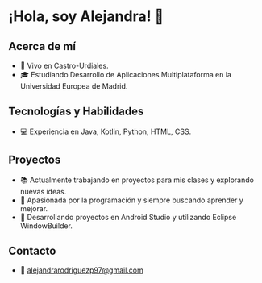 # ¡Hola, soy Alejandra! 👋

## Acerca de mí
- 📍 Vivo en Castro-Urdiales.
- 🎓 Estudiando Desarrollo de Aplicaciones Multiplataforma en la Universidad Europea de Madrid.

## Tecnologías y Habilidades
- 💻 Experiencia en Java, Kotlin, Python, HTML, CSS.

## Proyectos
- 📚 Actualmente trabajando en proyectos para mis clases y explorando nuevas ideas.
- 🚀 Apasionada por la programación y siempre buscando aprender y mejorar.
- 📱 Desarrollando proyectos en Android Studio y utilizando Eclipse WindowBuilder.

## Contacto
- 📧 alejandrarodriguezp97@gmail.com
